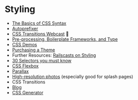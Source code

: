 # Styling
* [The Basics of CSS Syntax][css-overview]
* [Autoprefixer][autoprefixer]
* [CSS Transitions Webcast][css-transitions-webcast] :movie_camera:
* [Pre-processing, Boilerplate Frameworks, and Type][sass-bootstrap-type]
* [CSS Demos][css-demos]
* [Purchasing a Theme][themes]
* Further Resources: [Railscasts on Styling][styling-railscasts]
* [30 Selectors you must know][30-selectors]
* [CSS Flexbox][flexbox-tutorial]
* [Parallax][parallax-blog]
* [High-resolution photos][unsplash] (especially good for splash pages)
* CSS Transitions
 * [Blog][css-transitions-blog]
 * [CSS Generator][css-transitions-generator]

[autoprefixer]: readings/autoprefixer.md
[css-overview]: ./css.md
[css-demos]: https://github.com/jonathanlemuel/css-demos
[styling-railscasts]: ./styling-railscasts.md
[sass-bootstrap-type]: ./sass-bootstrap-typography.md
[themes]: ./themes.md
[30-selectors]: http://code.tutsplus.com/tutorials/the-30-css-selectors-you-must-memorize--net-16048
[parallax-blog]:http://keithclark.co.uk/articles/pure-css-parallax-websites/
[unsplash]:https://unsplash.com/
[flexbox-tutorial]:http://flexboxfroggy.com/
[css-transitions-blog]:https://robots.thoughtbot.com/transitions-and-transforms
[css-transitions-generator]:http://css3generator.com/
[css-transitions-webcast]: https://vimeo.com/164928587
[gon-webcast]: https://vimeo.com/168132088
